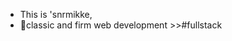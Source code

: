 
-  This is 'snrmikke,
- 🌱classic and firm web development >>#fullstack 



<!---
snrmikke/snrmikke is a ✨ special ✨ repository because its `README.md` (this file) appears on your GitHub profile.
You can click the Preview link to take a look at your changes.
--->
